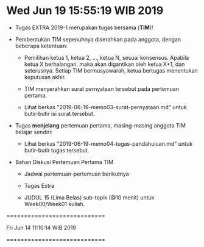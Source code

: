 ---
---

Wed Jun 19 15:55:19 WIB 2019
============================

* Tugas EXTRA 2019-1 merupakan tugas bersama (**TIM**)!

* Pembentukan TIM sepenuhnya diserahkan pada anggota, dengan beberapa ketentuan:

  * Pemilihan ketua 1, ketua 2, ..., ketua N, sesuai konsensus. 
    Apabila ketua X berhalangan, maka akan digantikan oleh ketua X+1, dan seterusnya. 
    Setiap TIM bermusyawarah, ketua bertugas menentukan keputusan akhir.

  * TIM menyerahkan surat pernyataan tersebut pada pertemuan pertama.

  * Lihat berkas "2019-06-19-memo03-surat-pernyataan.md" untuk butir-butir isi surat tersebut.

* Tugas **menjelang** pertemuan pertama, masing-masing anggota TIM belajar sendiri:

  * Lihat berkas "2019-06-19-memo04-tugas-pendahuluan.md" untuk butir-butir tugas tersebut.

* Bahan Diskusi Pertemuan Pertama TIM

  * Jadwal pertemuan-pertemuan berikutnya

  * Tugas Extra

  * JUDUL 15 (Lima Belas) sub-topik (@10 menit) untuk Week00/Week01 kuliah.


============================

Fri Jun 14 11:10:14 WIB 2019

============================

